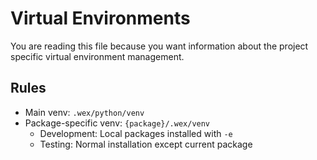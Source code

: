 # Virtual Environments

You are reading this file because you want information about the project specific virtual environment management.

## Rules
- Main venv: `.wex/python/venv`
- Package-specific venv: `{package}/.wex/venv`
    - Development: Local packages installed with `-e`
    - Testing: Normal installation except current package
